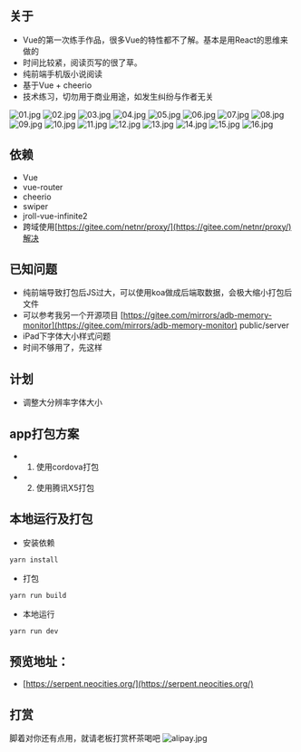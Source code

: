 ## 关于
* Vue的第一次练手作品，很多Vue的特性都不了解。基本是用React的思维来做的
* 时间比较紧，阅读页写的很了草。
* 纯前端手机版小说阅读
* 基于Vue + cheerio
* 技术练习，切勿用于商业用途，如发生纠纷与作者无关

![01.jpg](https://i.loli.net/2019/11/12/pDedG2zNrn8AfoT.jpg)
![02.jpg](https://i.loli.net/2019/11/12/SyF1c5qd9MEK8lD.jpg)
![03.jpg](https://i.loli.net/2019/11/12/MXL25wHQbgf34xo.jpg)
![04.jpg](https://i.loli.net/2019/11/12/DLJZbVTCNMQkfYS.jpg)
![05.jpg](https://i.loli.net/2019/11/12/EM2wCAilhOQWPgm.jpg)
![06.jpg](https://i.loli.net/2019/11/12/qCHDVv5lKGkjBWs.jpg)
![07.jpg](https://i.loli.net/2019/11/12/LKYGVMUhkvyJNBg.jpg)
![08.jpg](https://i.loli.net/2019/11/12/KsiFnfayZUzjW9r.jpg)
![09.jpg](https://i.loli.net/2019/11/12/3NDzwFtQMS4WTyu.jpg)
![10.jpg](https://i.loli.net/2019/11/12/ypGZNOjUz9etbnh.jpg)
![11.jpg](https://i.loli.net/2019/11/12/8KZIaEjlwe1FDoy.jpg)
![12.jpg](https://i.loli.net/2019/11/12/Kalhc8LAZeRVzj5.jpg)
![13.jpg](https://i.loli.net/2019/11/12/O7WJYqzfcbkV92Q.jpg)
![14.jpg](https://i.loli.net/2019/11/12/gHvsKUFBw4M9R2S.jpg)
![15.jpg](https://i.loli.net/2019/11/12/5MXNEzheBP4bmaJ.jpg)
![16.jpg](https://i.loli.net/2019/11/12/lBEGf3tyd48eFXP.jpg)

## 依赖
* Vue
* vue-router
* cheerio
* swiper
* jroll-vue-infinite2
* 跨域使用[https://gitee.com/netnr/proxy/](https://gitee.com/netnr/proxy/)解决

## 已知问题
* 纯前端导致打包后JS过大，可以使用koa做成后端取数据，会极大缩小打包后文件
* 可以参考我另一个开源项目 [https://gitee.com/mirrors/adb-memory-monitor](https://gitee.com/mirrors/adb-memory-monitor) public/server
* iPad下字体大小样式问题
* 时间不够用了，先这样

## 计划
* 调整大分辨率字体大小

## app打包方案
* 1. 使用cordova打包
* 2. 使用腾讯X5打包

## 本地运行及打包
* 安装依赖
```Bash
yarn install
```
* 打包
```Bash
yarn run build
```
* 本地运行
```Bash
yarn run dev
```

## 预览地址：
* [https://serpent.neocities.org/](https://serpent.neocities.org/)

## 打赏
脚着对你还有点用，就请老板打赏杯茶喝吧
![alipay.jpg](https://i.loli.net/2019/11/12/vGoaSuRjqVxL9ki.jpg)